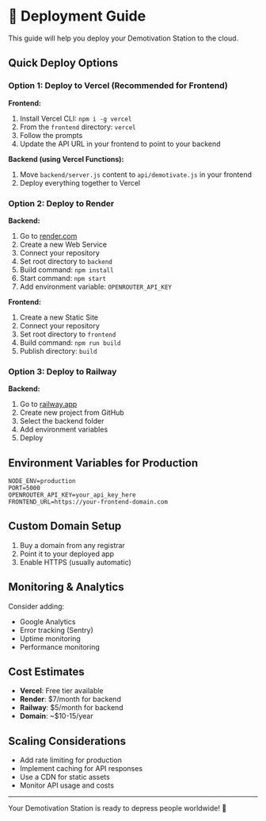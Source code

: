# 🚀 Deployment Guide

This guide will help you deploy your Demotivation Station to the cloud.

## Quick Deploy Options

### Option 1: Deploy to Vercel (Recommended for Frontend)

**Frontend:**
1. Install Vercel CLI: `npm i -g vercel`
2. From the `frontend` directory: `vercel`
3. Follow the prompts
4. Update the API URL in your frontend to point to your backend

**Backend (using Vercel Functions):**
1. Move `backend/server.js` content to `api/demotivate.js` in your frontend
2. Deploy everything together to Vercel

### Option 2: Deploy to Render

**Backend:**
1. Go to [render.com](https://render.com)
2. Create a new Web Service
3. Connect your repository
4. Set root directory to `backend`
5. Build command: `npm install`
6. Start command: `npm start`
7. Add environment variable: `OPENROUTER_API_KEY`

**Frontend:**
1. Create a new Static Site
2. Connect your repository
3. Set root directory to `frontend`
4. Build command: `npm run build`
5. Publish directory: `build`

### Option 3: Deploy to Railway

**Backend:**
1. Go to [railway.app](https://railway.app)
2. Create new project from GitHub
3. Select the backend folder
4. Add environment variables
5. Deploy

## Environment Variables for Production

```env
NODE_ENV=production
PORT=5000
OPENROUTER_API_KEY=your_api_key_here
FRONTEND_URL=https://your-frontend-domain.com
```

## Custom Domain Setup

1. Buy a domain from any registrar
2. Point it to your deployed app
3. Enable HTTPS (usually automatic)

## Monitoring & Analytics

Consider adding:
- Google Analytics
- Error tracking (Sentry)
- Uptime monitoring
- Performance monitoring

## Cost Estimates

- **Vercel**: Free tier available
- **Render**: $7/month for backend
- **Railway**: $5/month for backend
- **Domain**: ~$10-15/year

## Scaling Considerations

- Add rate limiting for production
- Implement caching for API responses
- Use a CDN for static assets
- Monitor API usage and costs

---

Your Demotivation Station is ready to depress people worldwide! 🖤
